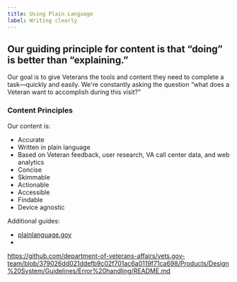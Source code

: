 ```yaml
---
title: Using Plain Language
label: Writing clearly
---
```




## Our guiding principle for content is that “doing” is better than “explaining.”
Our goal is to give Veterans the tools and content they need to complete a task—quickly and easily. We're constantly asking the question “what does a Veteran want to accomplish during this visit?”

### Content Principles
Our content is:
 - Accurate
 - Written in plain language
 - Based on Veteran feedback, user research, VA call center data, and web analytics
 - Concise
 - Skimmable
 - Actionable
 - Accessible
 - Findable
 - Device agnostic

Additional guides:

- [plainlanguage.gov](http://plainlanguage.gov)
-
https://github.com/department-of-veterans-affairs/vets.gov-team/blob/379026dd021ddefb9c02f701ac6a0119f71ca698/Products/Design%20System/Guidelines/Error%20handling/README.md
